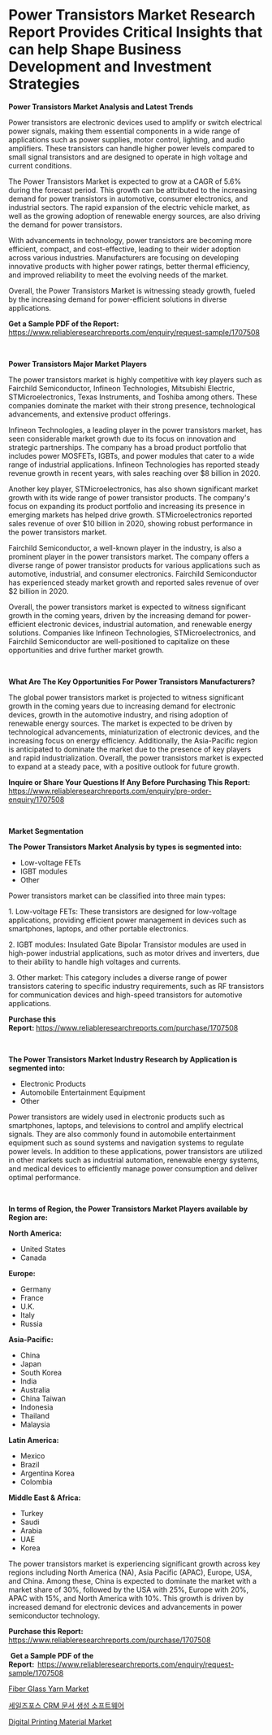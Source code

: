 <p><h1>Power Transistors Market Research Report Provides Critical Insights that can help Shape Business Development and Investment Strategies</h1></p><p><strong>Power Transistors Market Analysis and Latest Trends</strong></p>
<p><p>Power transistors are electronic devices used to amplify or switch electrical power signals, making them essential components in a wide range of applications such as power supplies, motor control, lighting, and audio amplifiers. These transistors can handle higher power levels compared to small signal transistors and are designed to operate in high voltage and current conditions.</p><p>The Power Transistors Market is expected to grow at a CAGR of 5.6% during the forecast period. This growth can be attributed to the increasing demand for power transistors in automotive, consumer electronics, and industrial sectors. The rapid expansion of the electric vehicle market, as well as the growing adoption of renewable energy sources, are also driving the demand for power transistors.</p><p>With advancements in technology, power transistors are becoming more efficient, compact, and cost-effective, leading to their wider adoption across various industries. Manufacturers are focusing on developing innovative products with higher power ratings, better thermal efficiency, and improved reliability to meet the evolving needs of the market.</p><p>Overall, the Power Transistors Market is witnessing steady growth, fueled by the increasing demand for power-efficient solutions in diverse applications.</p></p>
<p><strong>Get a Sample PDF of the Report:&nbsp;</strong> <a href="https://www.reliableresearchreports.com/enquiry/request-sample/1707508">https://www.reliableresearchreports.com/enquiry/request-sample/1707508</a></p>
<p>&nbsp;</p>
<p><strong>Power Transistors Major Market Players</strong></p>
<p><p>The power transistors market is highly competitive with key players such as Fairchild Semiconductor, Infineon Technologies, Mitsubishi Electric, STMicroelectronics, Texas Instruments, and Toshiba among others. These companies dominate the market with their strong presence, technological advancements, and extensive product offerings.</p><p>Infineon Technologies, a leading player in the power transistors market, has seen considerable market growth due to its focus on innovation and strategic partnerships. The company has a broad product portfolio that includes power MOSFETs, IGBTs, and power modules that cater to a wide range of industrial applications. Infineon Technologies has reported steady revenue growth in recent years, with sales reaching over $8 billion in 2020.</p><p>Another key player, STMicroelectronics, has also shown significant market growth with its wide range of power transistor products. The company's focus on expanding its product portfolio and increasing its presence in emerging markets has helped drive growth. STMicroelectronics reported sales revenue of over $10 billion in 2020, showing robust performance in the power transistors market.</p><p>Fairchild Semiconductor, a well-known player in the industry, is also a prominent player in the power transistors market. The company offers a diverse range of power transistor products for various applications such as automotive, industrial, and consumer electronics. Fairchild Semiconductor has experienced steady market growth and reported sales revenue of over $2 billion in 2020.</p><p>Overall, the power transistors market is expected to witness significant growth in the coming years, driven by the increasing demand for power-efficient electronic devices, industrial automation, and renewable energy solutions. Companies like Infineon Technologies, STMicroelectronics, and Fairchild Semiconductor are well-positioned to capitalize on these opportunities and drive further market growth.</p></p>
<p>&nbsp;</p>
<p><strong>What Are The Key Opportunities For Power Transistors Manufacturers?</strong></p>
<p><p>The global power transistors market is projected to witness significant growth in the coming years due to increasing demand for electronic devices, growth in the automotive industry, and rising adoption of renewable energy sources. The market is expected to be driven by technological advancements, miniaturization of electronic devices, and the increasing focus on energy efficiency. Additionally, the Asia-Pacific region is anticipated to dominate the market due to the presence of key players and rapid industrialization. Overall, the power transistors market is expected to expand at a steady pace, with a positive outlook for future growth.</p></p>
<p><strong>Inquire or Share Your Questions If Any Before Purchasing This Report:</strong> <a href="https://www.reliableresearchreports.com/enquiry/pre-order-enquiry/1707508">https://www.reliableresearchreports.com/enquiry/pre-order-enquiry/1707508</a></p>
<p>&nbsp;</p>
<p><strong>Market Segmentation</strong></p>
<p><strong>The Power Transistors Market Analysis by types is segmented into:</strong></p>
<p><ul><li>Low-voltage FETs</li><li>IGBT modules</li><li>Other</li></ul></p>
<p><p>Power transistors market can be classified into three main types: </p><p>1. Low-voltage FETs: These transistors are designed for low-voltage applications, providing efficient power management in devices such as smartphones, laptops, and other portable electronics. </p><p>2. IGBT modules: Insulated Gate Bipolar Transistor modules are used in high-power industrial applications, such as motor drives and inverters, due to their ability to handle high voltages and currents. </p><p>3. Other market: This category includes a diverse range of power transistors catering to specific industry requirements, such as RF transistors for communication devices and high-speed transistors for automotive applications.</p></p>
<p><strong>Purchase this Report:&nbsp;</strong><a href="https://www.reliableresearchreports.com/purchase/1707508">https://www.reliableresearchreports.com/purchase/1707508</a></p>
<p>&nbsp;</p>
<p><strong>The Power Transistors Market Industry Research by Application is segmented into:</strong></p>
<p><ul><li>Electronic Products</li><li>Automobile Entertainment Equipment</li><li>Other</li></ul></p>
<p><p>Power transistors are widely used in electronic products such as smartphones, laptops, and televisions to control and amplify electrical signals. They are also commonly found in automobile entertainment equipment such as sound systems and navigation systems to regulate power levels. In addition to these applications, power transistors are utilized in other markets such as industrial automation, renewable energy systems, and medical devices to efficiently manage power consumption and deliver optimal performance.</p></p>
<p>&nbsp;</p>
<p><strong>In terms of Region, the Power Transistors Market Players available by Region are:</strong></p>
<p>
    <p> <strong> North America: </strong>
        <ul>
            <li>United States</li>
            <li>Canada</li>
        </ul>
        </p> 
    <p> <strong> Europe: </strong>
        <ul>
            <li>Germany</li>
            <li>France</li>
            <li>U.K.</li>
            <li>Italy</li>
            <li>Russia</li>
        </ul>
        </p> 
    <p> <strong> Asia-Pacific: </strong>
        <ul>
            <li>China</li>
            <li>Japan</li>
            <li>South Korea</li>
            <li>India</li>
            <li>Australia</li>
            <li>China Taiwan</li>
            <li>Indonesia</li>
            <li>Thailand</li>
            <li>Malaysia</li>
        </ul>
        </p> 
    <p> <strong> Latin America: </strong>
        <ul>
            <li>Mexico</li>
            <li>Brazil</li>
            <li>Argentina Korea</li>
            <li>Colombia</li>
        </ul>
        </p> 
    <p> <strong> Middle East & Africa: </strong>
        <ul>
            <li>Turkey</li>
            <li>Saudi</li>
            <li>Arabia</li>
            <li>UAE</li>
            <li>Korea</li>
        </ul>
    </p>
    </p>
<p><p>The power transistors market is experiencing significant growth across key regions including North America (NA), Asia Pacific (APAC), Europe, USA, and China. Among these, China is expected to dominate the market with a market share of 30%, followed by the USA with 25%, Europe with 20%, APAC with 15%, and North America with 10%. This growth is driven by increased demand for electronic devices and advancements in power semiconductor technology.</p></p>
<p><strong>Purchase this Report: </strong><a href="https://www.reliableresearchreports.com/purchase/1707508">https://www.reliableresearchreports.com/purchase/1707508</a></p>
<p>&nbsp;<strong>Get a Sample PDF of the Report:&nbsp;&nbsp;</strong><a href="https://www.reliableresearchreports.com/enquiry/request-sample/1707508">https://www.reliableresearchreports.com/enquiry/request-sample/1707508</a></p>
<p><strong></strong></p>
<p><p><a href="https://silk-columnist-571.notion.site/Fiber-Glass-Yarn-Market-Size-Global-Industry-Overview-Market-Segmentation-and-Forecast-2024-to-20-9cbc34e9d69e4c769122cfa32fbfefef">Fiber Glass Yarn Market</a></p><p><a href="https://github.com/sougarounis/Market-Research-Report-List-3/blob/main/97602038135.md">세일즈포스 CRM 문서 생성 소프트웨어</a></p><p><a href="https://cat-emmental-94b.notion.site/Digital-Printing-Material-Market-Size-and-Growth-Market-Segmentation-Regional-and-Country-Breakdow-f0d6bdd9007a45ddae09e2708b699778">Digital Printing Material Market</a></p></p>